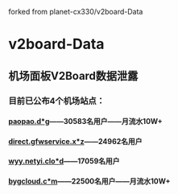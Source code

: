 

forked from planet-cx330/v2board-Data

# v2board-Data

## 机场面板V2Board数据泄露

### 目前已公布4个机场站点：
#### [paopao.d*g](https://www.paopao.d*g/)——30583名用户——月流水10W+
#### [direct.gfwservice.x*z]( http://direct.gfwservice.x*z/)——24962名用户
#### [wyy.netyi.clo*d]( https://wyy.netyi.clo*d/)——17059名用户
#### [bygcloud.c*m]( https://bygcloud.c*m/)——22500名用户——月流水10W+


